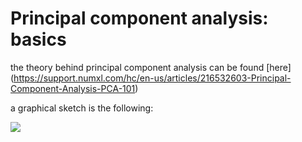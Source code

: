 # Principal component analysis: basics

the theory behind principal component analysis can be found [here] (https://support.numxl.com/hc/en-us/articles/216532603-Principal-Component-Analysis-PCA-101)

a graphical sketch is the following:

<img src="principal-component-analysis-pca-featured/Pics/pca.png"/>

